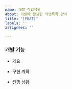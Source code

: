 ```yaml
---
name: 개발 작업목록
about: 개발에 필요한 작업목록 양식
title: "[FEAT]"
labels: ''
assignees: ''

---
```


### 개발 기능

- 개요

- 구현 계획

- 진행 상황

